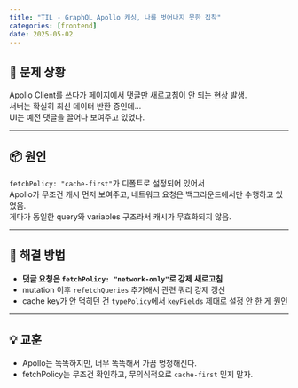 ```yaml
---
title: "TIL - GraphQL Apollo 캐싱, 나를 벗어나지 못한 집착"
categories: [frontend]
date: 2025-05-02
---
```


## 🧨 문제 상황
Apollo Client를 쓰다가 페이지에서 댓글만 새로고침이 안 되는 현상 발생.  
서버는 확실히 최신 데이터 반환 중인데…  
UI는 예전 댓글을 끌어다 보여주고 있었다.

---

## 📦 원인

`fetchPolicy: "cache-first"`가 디폴트로 설정되어 있어서  
Apollo가 무조건 캐시 먼저 보여주고, 네트워크 요청은 백그라운드에서만 수행하고 있었음.  
게다가 동일한 query와 variables 구조라서 캐시가 무효화되지 않음.

---

## 🔧 해결 방법

- **댓글 요청은 `fetchPolicy: "network-only"`로 강제 새로고침**
- mutation 이후 `refetchQueries` 추가해서 관련 쿼리 강제 갱신
- cache key가 안 먹히던 건 `typePolicy`에서 `keyFields` 제대로 설정 안 한 게 원인

---

## 💡 교훈

- Apollo는 똑똑하지만, 너무 똑똑해서 가끔 멍청해진다.
- fetchPolicy는 무조건 확인하고, 무의식적으로 `cache-first` 믿지 말자.

